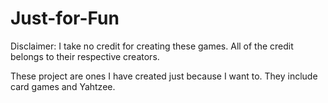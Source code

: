 # Just-for-Fun

Disclaimer: I take no credit for creating these games. All of the credit belongs to their respective creators.

These project are ones I have created just because I want to. They include card games and Yahtzee.
